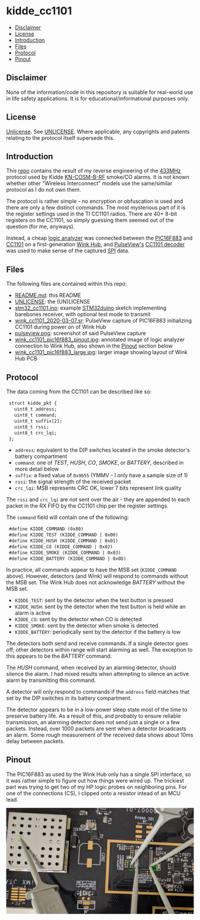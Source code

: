 # kidde_cc1101

- [Disclaimer](#disclaimer)  
- [License](#license)  
- [Introduction](#introduction)  
- [Files](#files)  
- [Protocol](#protocol)  
- [Pinout](#pinout)  

## Disclaimer

None of the information/code in this repository is suitable for real-world use in life safety 
applications. It is for educational/informational purposes only.

## License
[Unlicense](https://unlicense.org/). See [UNLICENSE](/UNLICENSE). Where applicable, any copyrights 
and patents relating to the protocol itself supersede this.

## Introduction

This [repo](https://github.com/tofurky/kidde_cc1101) contains the result of my reverse engineering 
of the [433MHz](https://en.wikipedia.org/wiki/LPD433) protocol used by Kidde 
[KN-COSM-B-RF](https://www.kidde.com/home-safety/en/us/products/fire-safety/combination-smoke-co-alarms/kn-cosm-b-rf/) 
smoke/CO alarms. It is not known whether other "Wireless Interconnect" models use the same/similar 
protocol as I do not own them.

The protocol is rather simple - no encryption or obfuscation is used and there are only a few 
distinct commands. The most mysterious part of it is the register settings used in the TI CC1101 
radios. There are 40+ 8-bit registers on the CC1101, so simply guessing them seemed out of the 
question (for me, anyways).

Instead, a cheap [logic analyzer](https://sigrok.org/wiki/Fx2lafw) was connected between the 
[PIC16F883](https://www.microchip.com/wwwproducts/en/PIC16F883) and 
[CC1101](https://www.ti.com/product/CC1101) on a first-generation 
[Wink Hub](https://www.wink.com/products/wink-hub/), and 
[PulseView's](https://sigrok.org/wiki/PulseView) 
[CC1101 decoder](https://sigrok.org/wiki/Protocol_decoder:Cc1101) was used to make sense of the 
captured [SPI](https://sigrok.org/wiki/Protocol_decoder:Spi) data.

## Files

The following files are contained within this repo:
- [README.md](/README.md): this README  
- [UNLICENSE](/UNLICENSE): the (UN)LICENSE
- [stm32_cc1101.ino](/stm32duino/stm32_cc1101.ino): example [STM32duino](https://github.com/stm32duino) 
sketch implementing barebones receiver, with optional test mode to transmit  
- [wink_cc1101_2020-03-07.sr](/pulseview/wink_cc1101_2020-03-07.sr): PulseView capture of PIC16F883 
initializing CC1101 during power on of Wink Hub  
- [pulseview.png](/image/pulseview.png): screenshot of said PulseView capture  
- [wink_cc1101_pic16f883_pinout.jpg](/image/wink_cc1101_pic16f883_pinout.jpg): annotated image of 
logic analyzer connection to Wink Hub, also shown in the [Pinout](#pinout) section below  
- [wink_cc1101_pic16f883_large.jpg](/image/wink_cc1101_pic16f883_large.jpg): larger image showing 
 layout of Wink Hub PCB  

## Protocol

The data coming from the CC1101 can be described like so:

```
 struct kidde_pkt {  
   uint8_t address;  
   uint8_t command;  
   uint8_t suffix[2];  
   uint8_t rssi;  
   uint8_t crc_lqi;  
 };  
```

- `address`: equivalent to the DIP switches located in the smoke detector's battery compartment
- `command`: one of _TEST_, _HUSH_, _CO_, _SMOKE_, or _BATTERY_, described in more detail below
- `suffix`: a fixed value of `0x9655` (YMMV - I only have a sample size of 1)
- `rssi`: the signal strength of the received packet
- `crc_lqi`: MSB represents CRC OK, lower 7 bits represent link quality

The `rssi` and `crc_lqi` are not sent over the air - they are appended to each packet in the RX 
FIFO by the CC1101 chip per the register settings.

The `command` field will contain one of the following:

```
 #define KIDDE_COMMAND (0x80)  
 #define KIDDE_TEST (KIDDE_COMMAND | 0x00)  
 #define KIDDE_HUSH (KIDDE_COMMAND | 0x01)  
 #define KIDDE_CO (KIDDE_COMMAND | 0x02)  
 #define KIDDE_SMOKE (KIDDE_COMMAND | 0x03)  
 #define KIDDE_BATTERY (KIDDE_COMMAND | 0x0D)  
```

In practice, all commands appear to have the MSB set (`KIDDE_COMMAND` above). However, detectors 
(and Wink) will respond to commands without the MSB set. The Wink Hub does not acknowledge 
_BATTERY_ without the MSB set.

- `KIDDE_TEST`: sent by the detector when the test button is pressed
- `KIDDE_HUSH`: sent by the detector when the test button is held while an alarm is active
- `KIDDE_CO`: sent by the detector when CO is detected
- `KIDDE_SMOKE`: sent by the detector when smoke is detected
- `KIDDE_BATTERY`: periodically sent by the detector if the battery is low

The detectors both send and receive commands. If a single detector goes off, other detectors within 
range will start alarming as well. The exception to this appears to be the _BATTERY_ command.

The _HUSH_ command, when received by an alarming detector, should silence the alarm. I had mixed 
results when attempting to silence an active alarm by transmitting this command.

A detector will only respond to commands if the `address` field matches that set by the DIP 
switches in its battery compartment.

The detector appears to be in a low-power sleep state most of the time to preserve battery life. 
As a result of this, and probably to ensure reliable transmission, an alarming detector does not 
send just a single or a few packets. Instead, over 1000 packets are sent when a detector broadcasts 
an alarm. Some rough measurement of the received data shows about 10ms delay between packets.

## Pinout

The PIC16F883 as used by the Wink Hub only has a single SPI interface, so it was rather simple to 
figure out how things were wired up. The trickiest part was trying to get two of my HP logic probes 
on neighboring pins. For one of the connections (CS), I clipped onto a resistor intead of an MCU 
lead.

![Wink Hub CC1101 pinout](/image/wink_cc1101_pic16f883_pinout.jpg?raw=true)


